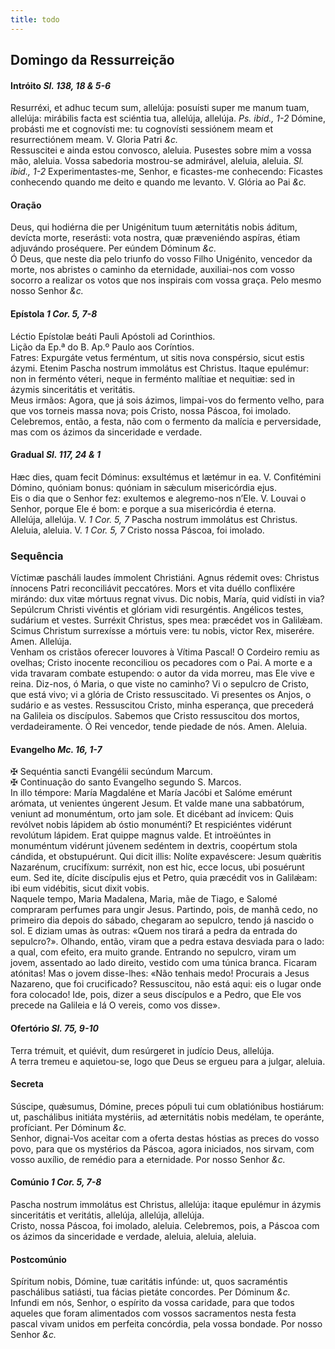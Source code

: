 ```yaml
---
title: todo
---
```

<h2 class="text-center">Domingo da Ressurreição</em>

<h4 class="text-center">Intróito <em>Sl. 138, 18 & 5-6</em></h4>
<div class="container-fluid">
<div class="row">
<div class="dropcap text-justify">
Resurréxi, et adhuc tecum sum, allelúja: posuísti super me manum tuam, allelúja: mirábilis facta est sciéntia tua, allelúja, allelúja. <em>Ps. ibid., 1-2</em> Dómine, probásti me et cognovísti me: tu cognovísti sessiónem meam et resurrectiónem meam.
V. Gloria Patri <em>&c.</em>
</div>
<div class="dropcap text-justify">
Ressuscitei e ainda estou convosco, aleluia. Pusestes sobre mim a vossa mão, aleluia. Vossa sabedoria mostrou-se admirável, aleluia, aleluia. <em>Sl. ibid., 1-2</em> Experimentastes-me, Senhor, e ficastes-me conhecendo: Ficastes conhecendo quando me deito e quando me levanto.
V. Glória ao Pai <em>&c.</em>
</div>
</div>
</div>

<h4 class="text-center">Oração</h4>
<div class="container-fluid">
<div class="row">
<div class="dropcap text-justify">
Deus, qui hodiérna die per Unigénitum tuum æternitátis nobis áditum, devícta morte, reserásti: vota nostra, quæ præveniéndo aspíras, étiam adjuvándo proséquere. Per eúndem Dóminum <em>&c.</em>
</div>
<div class="dropcap text-justify">
Ó Deus, que neste dia pelo triunfo do vosso Filho Unigénito, vencedor da morte, nos abristes o caminho da eternidade, auxiliai-nos com vosso socorro a realizar os votos que nos inspirais com vossa graça. Pelo mesmo nosso Senhor <em>&c.</em>
</div>
</div>
</div>

<h4 class="text-center">Epístola <em>1 Cor. 5, 7-8</em></h4>
<div class="container-fluid">
<div class="row">
<div class="text-justify">
Léctio Epístolæ beáti Pauli Apóstoli ad Corinthios.
</div>
<div class="text-justify">
Lição da Ep.ª do B. Ap.º Paulo aos Coríntios.
</div>
<div class="dropcap text-justify">
Fatres: Expurgáte vetus ferméntum, ut sitis nova conspérsio, sicut estis ázymi. Etenim Pascha nostrum immolátus est Christus. Itaque epulémur: non in ferménto véteri, neque in ferménto malítiae et nequitiæ: sed in ázymis sinceritátis et veritátis.
</div>
<div class="dropcap text-justify">
Meus irmãos: Agora, que já sois ázimos, limpai-vos do fermento velho, para que vos torneis massa nova; pois Cristo, nossa Páscoa, foi imolado. Celebremos, então, a festa, não com o fermento da malícia e perversidade, mas com os ázimos da sinceridade e verdade.
</div>
</div>
</div>

<h4 class="text-center">Gradual <em>Sl. 117, 24 & 1</em></h4>
<div class="container-fluid">
<div class="row">
<div class="dropcap text-justify">
Hæc dies, quam fecit Dóminus: exsultémus et lætémur in ea. V. Confitémini Dómino, quóniam bonus: quóniam in sǽculum misericórdia ejus.
</div>
<div class="dropcap text-justify">
Eis o dia que o Senhor fez: exultemos e alegremo-nos n’Ele. V. Louvai o Senhor, porque Ele é bom: e porque a sua misericórdia é eterna.
</div>
<div class="text-justify">
Allelúja, allelúja. V. <em>1 Cor. 5, 7</em> Pascha nostrum immolátus est Christus.
</div>
<div class="text-justify">
Aleluia, aleluia. V. <em>1 Cor. 5, 7</em> Cristo nossa Páscoa, foi imolado.
</div>
</div>
</div>

<h3 class="text-center">Sequência</h3>
<div class="container-fluid">
<div class="row">
<div class="dropcap text-justify">
Víctimæ pascháli laudes ímmolent Christiáni. Agnus rédemit oves: Christus ínnocens Patri reconciliávit peccatóres. Mors et vita duéllo conflixére mirándo: dux vitæ mórtuus regnat vivus. Dic nobis, María, quid vidísti in via? Sepúlcrum Christi vivéntis et glóriam vidi resurgéntis. Angélicos testes, sudárium et vestes. Surréxit Christus, spes mea: præcédet vos in Galilǽam. Scimus Christum surrexísse a mórtuis vere: tu nobis, victor Rex, miserére. Amen. Allelúja.
</div>
<div class="dropcap text-justify">
Venham os cristãos oferecer louvores à Vítima Pascal! O Cordeiro remiu as ovelhas; Cristo inocente reconciliou os pecadores com o Pai. A morte e a vida travaram combate estupendo: o autor da vida morreu, mas Ele vive e reina. Diz-nos, ó Maria, o que viste no caminho? Vi o sepulcro de Cristo, que está vivo; vi a glória de Cristo ressuscitado. Vi presentes os Anjos, o sudário e as vestes. Ressuscitou Cristo, minha esperança, que precederá na Galileia os discípulos. Sabemos que Cristo ressuscitou dos mortos, verdadeiramente. Ó Rei vencedor, tende piedade de nós. Amen. Aleluia.
</div>
</div>
</div>

<h4 class="text-center">Evangelho <em>Mc. 16, 1-7</em></h4>
<div class="container-fluid">
<div class="row">
<div class="text-justify">
<span class="text-danger">&#10016;</span> Sequéntia sancti Evangélii secúndum Marcum.
</div>
<div class="text-justify">
<span class="text-danger">&#10016;</span> Continuação do santo Evangelho segundo S. Marcos.
</div>
<div class="dropcap text-justify">
In illo témpore: María Magdaléne et María Jacóbi et Salóme emérunt arómata, ut venientes úngerent Jesum. Et valde mane una sabbatórum, veniunt ad monuméntum, orto jam sole. Et dicébant ad ínvicem: Quis revólvet nobis lápidem ab óstio monuménti? Et respiciéntes vidérunt revolútum lápidem. Erat quippe magnus valde. Et introëúntes in monuméntum vidérunt júvenem sedéntem in dextris, coopértum stola cándida, et obstupuérunt. Qui dicit illis: Nolíte expavéscere: Jesum quǽritis Nazarénum, crucifíxum: surréxit, non est hic, ecce locus, ubi posuérunt eum. Sed ite, dícite discípulis ejus et Petro, quia præcédit vos in Galilǽam: ibi eum vidébitis, sicut dixit vobis.
</div>
<div class="dropcap text-justify">
Naquele tempo, Maria Madalena, Maria, mãe de Tiago, e Salomé compraram perfumes para ungir Jesus. Partindo, pois, de manhã cedo, no primeiro dia depois do sábado, chegaram ao sepulcro, tendo já nascido o sol. E diziam umas às outras: «Quem nos tirará a pedra da entrada do sepulcro?». Olhando, então, viram que a pedra estava desviada para o lado: a qual, com efeito, era muito grande. Entrando no sepulcro, viram um jovem, assentado ao lado direito, vestido com uma túnica branca. Ficaram atónitas! Mas o jovem disse-lhes: «Não tenhais medo! Procurais a Jesus Nazareno, que foi crucificado? Ressuscitou, não está aqui: eis o lugar onde fora colocado! Ide, pois, dizer a seus discípulos e a Pedro, que Ele vos precede na Galileia e lá O vereis, como vos disse».
</div>
</div>
</div>

<h4 class="text-center">Ofertório <em>Sl. 75, 9-10</em></h4>
<div class="container-fluid">
<div class="row">
<div class="dropcap text-justify">
Terra trémuit, et quiévit, dum resúrgeret in judício Deus, allelúja.
</div>
<div class="dropcap text-justify">
A terra tremeu e aquietou-se, logo que Deus se ergueu para a julgar, aleluia.
</div>
</div>
</div>

<h4 class="text-center">Secreta</h4>
<div class="container-fluid">
<div class="row">
<div class="dropcap text-justify">
Súscipe, quǽsumus, Dómine, preces pópuli tui cum oblatiónibus hostiárum: ut, paschálibus initiáta mystériis, ad æternitátis nobis medélam, te operánte, profíciant. Per Dóminum <em>&c.</em>
</div>
<div class="dropcap text-justify">
Senhor, dignai-Vos aceitar com a oferta destas hóstias as preces do vosso povo, para que os mystérios da Páscoa, agora iniciados, nos sirvam, com vosso auxílio, de remédio para a eternidade. Por nosso Senhor <em>&c.</em>
</div>
</div>
</div>

<h4 class="text-center">Comúnio <em>1 Cor. 5, 7-8</em></h4>
<div class="container-fluid">
<div class="row">
<div class="dropcap text-justify">
Pascha nostrum immolátus est Christus, allelúja: itaque epulémur in ázymis sinceritátis et veritátis, allelúja, allelúja, allelúja.
</div>
<div class="dropcap text-justify">
Cristo, nossa Páscoa, foi imolado, aleluia. Celebremos, pois, a Páscoa com os ázimos da sinceridade e verdade, aleluia, aleluia, aleluia.
</div>
</div>
</div>

<h4 class="text-center">Postcomúnio</h4>
<div class="container-fluid">
<div class="row">
<div class="dropcap text-justify">
Spíritum nobis, Dómine, tuæ caritátis infúnde: ut, quos sacraméntis paschálibus satiásti, tua fácias pietáte concordes. Per Dóminum <em>&c.</em>
</div>
<div class="dropcap text-justify">
Infundi em nós, Senhor, o espírito da vossa caridade, para que todos aqueles que foram alimentados com vossos sacramentos nesta festa pascal vivam unidos em perfeita concórdia, pela vossa bondade. Por nosso Senhor <em>&c.</em>
</div>
</div>
</div>